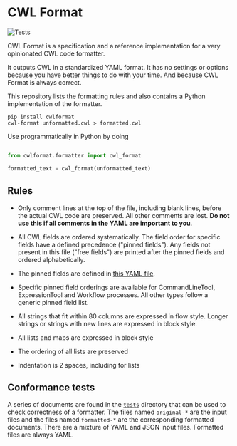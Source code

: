 # CWL Format

![Tests](https://github.com/rabix/cwlformat/workflows/Tests/badge.svg)

CWL Format is a specification and a reference implementation for
a very opinionated CWL code formatter.

It outputs CWL in a standardized YAML format. It has no settings or
options because you have better things to do with your time. And because
CWL Format is always correct.

This repository lists the formatting rules and also contains a Python
implementation of the formatter.

```
pip install cwlformat
cwl-format unformatted.cwl > formatted.cwl
```

Use programmatically in Python by doing

```python

from cwlformat.formatter import cwl_format

formatted_text = cwl_format(unformatted_text)
```


## Rules

- Only comment lines at the top of the file, including blank lines,
  before the actual CWL code are preserved. All other comments are lost.
  **Do not use this if all comments in the YAML are important to you**. 

- All CWL fields are ordered systematically. The field order for specific 
  fields have a defined precedence ("pinned fields"). Any fields not 
  present in this file ("free fields") are printed after the pinned fields 
  and ordered alphabetically.

- The pinned fields are defined in [this YAML file][spec]. 

- Specific pinned field orderings are available for CommandLineTool, 
  ExpressionTool and Workflow processes. All other types follow a generic
  pinned field list.
 
- All strings that fit within 80 columns are expressed in flow style.
  Longer strings or strings with new lines are expressed in block style.

- All lists and maps are expressed in block style

- The ordering of all lists are preserved

- Indentation is 2 spaces, including for lists

[spec]: https://raw.githubusercontent.com/rabix/cwl-format/master/cwlformat/keyorder.yml

## Conformance tests

A series of documents are found in the [`tests`][tests] directory that can be used
to check correctness of a formatter. The files named `original-*` are the input files
and the files named `formatted-*` are the corresponding formatted documents. There
are a mixture of YAML and JSON input files. Formatted files are always YAML.

[tests]: https://github.com/rabix/cwl-format/tree/master/tests/cwl
